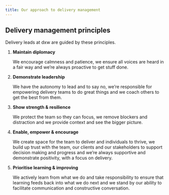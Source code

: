 ```yaml
---
title: Our approach to delivery management
---
```


## Delivery management principles

Delivery leads at dxw are guided by these principles.

1. **Maintain diplomacy**

   We encourage calmness and patience, we ensure all voices are heard in a fair
   way and we’re always proactive to get stuff done.

2. **Demonstrate leadership**

   We have the autonomy to lead and to say no, we’re responsible for empowering
   delivery teams to do great things and we coach others to get the best from
   them.

3. **Show strength & resilience**

   We protect the team so they can focus, we remove blockers and distraction and
   we provide context and see the bigger picture.

4. **Enable, empower & encourage**

   We create space for the team to deliver and individuals to thrive, we build
   up trust with the team, our clients and our stakeholders to support decision
   making and progress and we’re always supportive and demonstrate positivity,
   with a focus on delivery.

5. **Prioritise learning & improving**

   We actively learn from what we do and take responsibility to ensure that
   learning feeds back into what we do next and we stand by our ability to
   facilitate communication and constructive conversation.
